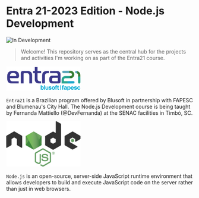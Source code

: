 <h1>Entra 21-2023 Edition - Node.js Development </h1>

![In Development](https://img.shields.io/badge/Status-In%20Development-yellow)


> Welcome! This repository serves as the central hub for the projects and activities I'm working on as part of the Entra21 course.


<img src= ./assets/entra21.png width="200">

`Entra21` is a Brazilian program offered by Blusoft in partnership with FAPESC and Blumenau's City Hall. The Node.js Development course is being taught by Fernanda Mattiello (@DevFernanda) at the SENAC facilities in Timbó, SC.

<img src= ./assets/nodejs.png width="200">

`Node.js` is an open-source, server-side JavaScript runtime environment that allows developers to build and execute JavaScript code on the server rather than just in web browsers.
